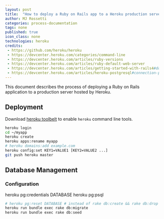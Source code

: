 ```yaml
---
layout: post
title:  "How to deploy a Ruby on Rails app to a Heroku production server"
author: MJ Rossetti
categories: process-documentation
tags: none
published: true
icon_class: none
technologies: heroku
credits:
 - https://github.com/heroku/heroku
 - https://devcenter.heroku.com/categories/command-line
 - https://devcenter.heroku.com/articles/ruby-versions
 - https://devcenter.heroku.com/articles/ruby-default-web-server
 - https://devcenter.heroku.com/articles/getting-started-with-rails4#done
 - https://devcenter.heroku.com/articles/heroku-postgresql#connection-permissions
---
```


This document describes the process of deploying a Ruby on Rails application to a production server hosted by Heroku.

## Deployment

Download [heroku toolbelt](https://toolbelt.heroku.com/) to enable `heroku` command line tools.

```` sh
heroku login
cd ~/myapp
heroku create
heroku apps:rename myapp
# heroku domains:add example.com
heroku config:set KEY1=VALUE1 [KEY2=VALUE2 ...]
git push heroku master
````

## Database Management

### Configuration

heroku pg:credentials DATABASE
heroku pg:psql


```` sh
# heroku pg:reset DATABASE # instead of rake db:create && rake db:drop
heroku run bundle exec rake db:migrate
heroku run bundle exec rake db:seed
````
